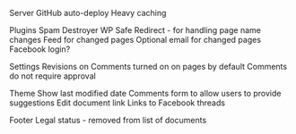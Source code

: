 Server
	GitHub auto-deploy
	Heavy caching

Plugins
	Spam Destroyer
	WP Safe Redirect - for handling page name changes
	Feed for changed pages
	Optional email for changed pages
	Facebook login?

Settings
	Revisions on
	Comments turned on on pages by default
	Comments do not require approval

Theme
	Show last modified date
	Comments form to allow users to provide suggestions
	Edit document link
	Links to Facebook threads

Footer
	Legal status - removed from list of documents


